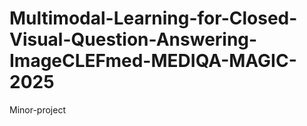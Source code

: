 # Multimodal-Learning-for-Closed-Visual-Question-Answering-ImageCLEFmed-MEDIQA-MAGIC-2025
Minor-project

